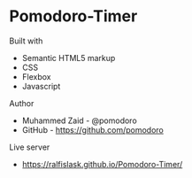 # Pomodoro-Timer


Built with

- Semantic HTML5 markup
- CSS
- Flexbox
- Javascript

Author

- Muhammed Zaid - @pomodoro
- GitHub - https://github.com/pomodoro

Live server

- https://ralfislask.github.io/Pomodoro-Timer/

